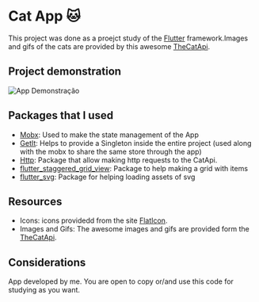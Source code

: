 # Cat App 🐱

This project was done as a proejct study of the [Flutter](https://flutter.dev/?gclid=Cj0KCQjw8fr7BRDSARIsAK0Qqr4OLCprOf_HXWjnd8K7K1bepeDaqcvrYXdy5l2LdAghLRUz_7HgR6saAoA6EALw_wcB&gclsrc=aw.ds) framework.Images and gifs of the cats are provided by this awesome [TheCatApi](https://docs.thecatapi.com/).

## Project demonstration
![App Demonstração](demonstração.gif)

## Packages that I used
* [Mobx]():
    Used to make the state management of the App
* [GetIt]():
    Helps to provide a Singleton inside the entire project (used along with the mobx to share the same store through the app)
* [Http]():
    Package that allow making http requests to the CatApi.
* [flutter_staggered_grid_view]():
    Package to help making a grid with items
* [flutter_svg]():
    Package for helping loading assets of svg
## Resources
*   Icons:
    icons providedd from the site [FlatIcon](https://www.flaticon.com/).
*   Images and Gifs:
    The awesome images and gifs are provided form the [TheCatApi](https://docs.thecatapi.com/).

## Considerations
App developed by me. You are open to copy or/and use this code for studying as you want.
